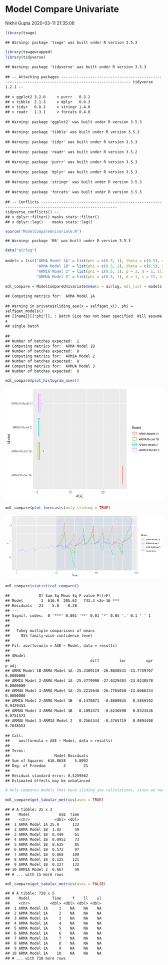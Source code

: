 Model Compare Univariate
================
Nikhil Gupta
2020-03-11 21:35:06

``` r
library(tswge)
```

    ## Warning: package 'tswge' was built under R version 3.5.3

``` r
library(tswgewrapped)
library(tidyverse)
```

    ## Warning: package 'tidyverse' was built under R version 3.5.3

    ## -- Attaching packages ----------------------------------------------------------------------------------------------------- tidyverse 1.2.1 --

    ## v ggplot2 3.2.0     v purrr   0.3.2
    ## v tibble  2.1.3     v dplyr   0.8.3
    ## v tidyr   0.8.3     v stringr 1.4.0
    ## v readr   1.3.1     v forcats 0.4.0

    ## Warning: package 'ggplot2' was built under R version 3.5.3

    ## Warning: package 'tibble' was built under R version 3.5.3

    ## Warning: package 'tidyr' was built under R version 3.5.3

    ## Warning: package 'readr' was built under R version 3.5.2

    ## Warning: package 'purrr' was built under R version 3.5.3

    ## Warning: package 'dplyr' was built under R version 3.5.3

    ## Warning: package 'stringr' was built under R version 3.5.3

    ## Warning: package 'forcats' was built under R version 3.5.3

    ## -- Conflicts -------------------------------------------------------------------------------------------------------- tidyverse_conflicts() --
    ## x dplyr::filter() masks stats::filter()
    ## x dplyr::lag()    masks stats::lag()

``` r
source("ModelCompareUnivariate.R")
```

    ## Warning: package 'R6' was built under R version 3.5.3

``` r
data("airlog")

models = list("ARMA Model 1A" = list(phi = c(0.5, 1), theta = c(0.5), sliding_ase = FALSE),
              "ARMA Model 1B" = list(phi = c(0.5, 1), theta = c(0.5), sliding_ase = TRUE),
              "ARMIA Model 2" = list(phi = c(0.5, 1), p = 2, d = 1, sliding_ase = TRUE),
              "ARMUA Model 3" = list(phi = c(0.5, 1), d = 1, s = 12, sliding_ase = TRUE))
```

``` r
mdl_compare = ModelCompareUnivariate$new(x = airlog, mdl_list = models, n.ahead = 12, batch_size = 60)
```

    ## Computing metrics for:  ARMA Model 1A

    ## Warning in private$sliding_ase(x = self$get_x(), phi = self$get_models()
    ## [[name]][["phi"]], : Batch Size has not been specified. Will assume a
    ## single batch

    ## 
    ## Number of batches expected:  1 
    ## Computing metrics for:  ARMA Model 1B 
    ## Number of batches expected:  8 
    ## Computing metrics for:  ARMIA Model 2 
    ## Number of batches expected:  8 
    ## Computing metrics for:  ARMUA Model 3 
    ## Number of batches expected:  8

``` r
mdl_compare$plot_histogram_ases()
```

![](ModelCompareUnivariate_files/figure-markdown_github/unnamed-chunk-5-1.png)

``` r
mdl_compare$plot_forecasts(only_sliding = TRUE)
```

![](ModelCompareUnivariate_files/figure-markdown_github/unnamed-chunk-6-1.png)

``` r
mdl_compare$statistical_compare()  
```

    ##             Df Sum Sq Mean Sq F value Pr(>F)    
    ## Model        3  616.9  205.62   743.3 <2e-16 ***
    ## Residuals   21    5.8    0.28                   
    ## ---
    ## Signif. codes:  0 '***' 0.001 '**' 0.01 '*' 0.05 '.' 0.1 ' ' 1
    ## 
    ## 
    ##   Tukey multiple comparisons of means
    ##     95% family-wise confidence level
    ## 
    ## Fit: aov(formula = ASE ~ Model, data = results)
    ## 
    ## $Model
    ##                                    diff         lwr         upr     p adj
    ## ARMA Model 1B-ARMA Model 1A -25.3309119 -26.8858531 -23.7759707 0.0000000
    ## ARMIA Model 2-ARMA Model 1A -25.4779990 -27.0329403 -23.9230578 0.0000000
    ## ARMUA Model 3-ARMA Model 1A -25.2215646 -26.7765058 -23.6666234 0.0000000
    ## ARMIA Model 2-ARMA Model 1B  -0.1470871  -0.8800935   0.5859192 0.9429453
    ## ARMUA Model 3-ARMA Model 1B   0.1093473  -0.6236590   0.8423536 0.9751573
    ## ARMUA Model 3-ARMIA Model 2   0.2564344  -0.4765719   0.9894408 0.7648553

    ## Call:
    ##    aov(formula = ASE ~ Model, data = results)
    ## 
    ## Terms:
    ##                    Model Residuals
    ## Sum of Squares  616.8658    5.8092
    ## Deg. of Freedom        3        21
    ## 
    ## Residual standard error: 0.5259562
    ## Estimated effects may be unbalanced

``` r
# Only compares models that have sliding_ase calculations, since we need more than 1 result per model
```

``` r
mdl_compare$get_tabular_metrics(ases = TRUE)
```

    ## # A tibble: 25 x 3
    ##    Model             ASE  Time
    ##    <chr>           <dbl> <dbl>
    ##  1 ARMA Model 1A 25.9      133
    ##  2 ARMA Model 1B  1.82      49
    ##  3 ARMA Model 1B  0.449     61
    ##  4 ARMA Model 1B  0.0952    73
    ##  5 ARMA Model 1B  0.635     85
    ##  6 ARMA Model 1B  0.572     97
    ##  7 ARMA Model 1B  0.868    109
    ##  8 ARMA Model 1B  0.125    121
    ##  9 ARMA Model 1B  0.127    133
    ## 10 ARMIA Model 2  0.667     49
    ## # ... with 15 more rows

``` r
mdl_compare$get_tabular_metrics(ases = FALSE)
```

    ## # A tibble: 720 x 5
    ##    Model          Time     f    ll    ul
    ##    <chr>         <dbl> <dbl> <dbl> <dbl>
    ##  1 ARMA Model 1A     1    NA    NA    NA
    ##  2 ARMA Model 1A     2    NA    NA    NA
    ##  3 ARMA Model 1A     3    NA    NA    NA
    ##  4 ARMA Model 1A     4    NA    NA    NA
    ##  5 ARMA Model 1A     5    NA    NA    NA
    ##  6 ARMA Model 1A     6    NA    NA    NA
    ##  7 ARMA Model 1A     7    NA    NA    NA
    ##  8 ARMA Model 1A     8    NA    NA    NA
    ##  9 ARMA Model 1A     9    NA    NA    NA
    ## 10 ARMA Model 1A    10    NA    NA    NA
    ## # ... with 710 more rows
